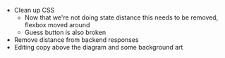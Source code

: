 - Clean up CSS
  - Now that we're not doing state distance this needs to be removed, flexbox moved around
  - Guess button is also broken
- Remove distance from backend responses
- Editing copy above the diagram and some background art
